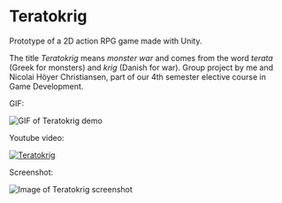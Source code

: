 # Teratokrig

Prototype of a 2D action RPG game made with Unity.

The title  *Teratokrig* means *monster war* and comes from the word *terata* (Greek for monsters) and *krig* (Danish for war).
Group project by me and Nicolai Höyer Christiansen, part of our 4th semester elective course in Game Development.

GIF:

![GIF of Teratokrig demo](https://github.com/kkremizas/teratokrig/blob/main/teratokrig_demo.gif)

Youtube video:

[![Teratokrig](http://img.youtube.com/vi/WsmozPL-ic8/0.jpg)](https://youtu.be/WsmozPL-ic8 "Teratokrig")

Screenshot:

![Image of Teratokrig screenshot](https://github.com/kkremizas/teratokrig/blob/main/teratokrig.png)
